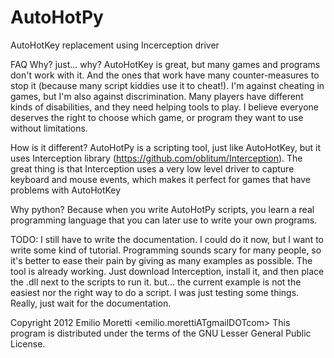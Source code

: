 AutoHotPy
=========

AutoHotKey replacement using Incerception driver

FAQ
Why? just... why?
AutoHotKey is great, but many games and programs don't work with it. And the ones that work have many counter-measures to stop it (because many script kiddies use it to cheat!).
I'm against cheating in games, but I'm also against discrimination. Many players have different kinds of disabilities, and they need helping tools to play.
I believe everyone deserves the right to choose which game, or program they want to use without limitations.

How is it different?
AutoHotPy is a scripting tool, just like AutoHotKey, but it uses Interception library (https://github.com/oblitum/Interception).
The great thing is that Interception uses a very low level driver to capture keyboard and mouse events, which makes it perfect for games that have problems with AutoHotKey

Why python?
Because when you write AutoHotPy scripts, you learn a real programming language that you can later use to write your own programs.




TODO: I still have to write the documentation. I could do it now, but I want to write some kind of tutorial. Programming sounds scary for many people, so it's better to ease their pain by giving as many examples as possible.
The tool is already working. Just download Interception, install it, and then place the .dll next to the scripts to run it. but... the current example is not the easiest nor the right way to do a script. I was just testing some things. Really, just wait for the documentation.


Copyright 2012 Emilio Moretti <emilio.morettiATgmailDOTcom>
This program is distributed under the terms of the GNU Lesser General Public License.
